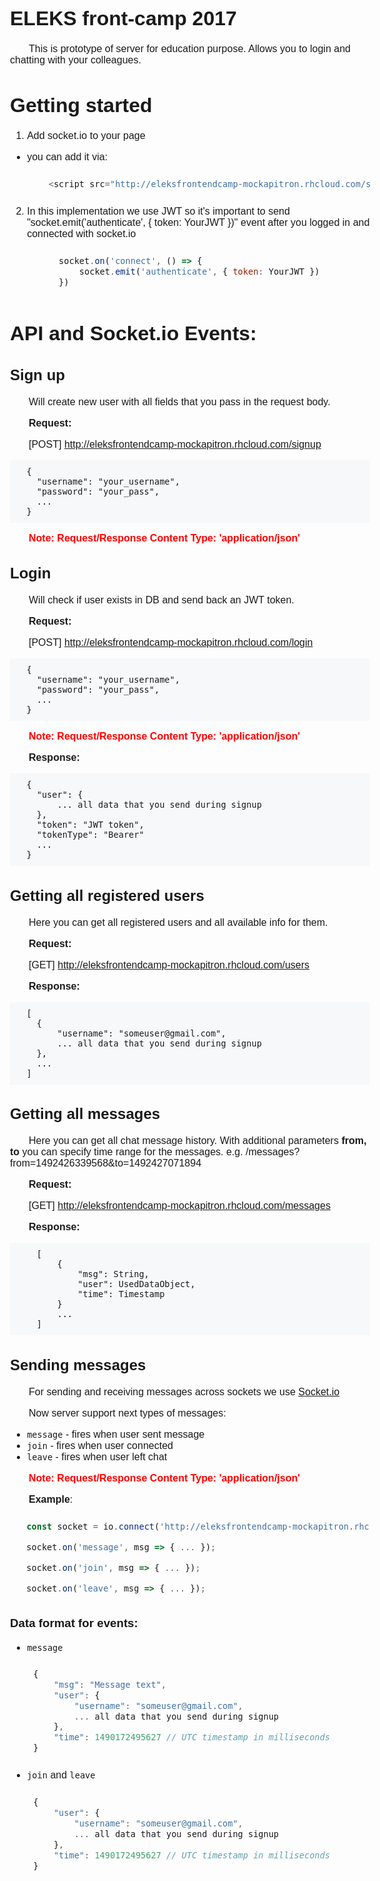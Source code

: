 # ELEKS front-camp 2017

This is prototype of server for education purpose.
Allows you to login and chatting with your colleagues.

# Getting started

1. Add socket.io to your page
  * you can add it via:
     ```javascript
        <script src="http://eleksfrontendcamp-mockapitron.rhcloud.com/socket.io/socket.io.js"></script>
     ```
2. In this implementation we use JWT so it's important to send "socket.emit('authenticate', { token: YourJWT })" event after you logged in and connected with socket.io
   ```javascript
        socket.on('connect', () => {
            socket.emit('authenticate', { token: YourJWT })
        })
   ```

# API and Socket.io Events:

## Sign up
Will create new user with all fields that you pass in the request body.


**Request:**

[POST] http://eleksfrontendcamp-mockapitron.rhcloud.com/signup
```
  {
    "username": "your_username",
    "password": "your_pass",
    ...
  }
```
<span class="warning">**Note:** Request/Response Content Type: 'application/json'</span>

## Login
Will check if user exists in DB and send back an JWT token.


**Request:**

[POST] http://eleksfrontendcamp-mockapitron.rhcloud.com/login
```
  {
    "username": "your_username",
    "password": "your_pass",
    ...
  }
```
<span class="warning">**Note:** Request/Response Content Type: 'application/json'</span>


**Response:**

```
  {
    "user": {
        ... all data that you send during signup
    },
    "token": "JWT token",
    "tokenType": "Bearer"
    ...
  }
```

## Getting all registered users
Here you can get all registered users and all available info for them.


**Request:**

[GET] http://eleksfrontendcamp-mockapitron.rhcloud.com/users

**Response:**

```
  [
    {
        "username": "someuser@gmail.com",
        ... all data that you send during signup
    },
    ...
  ]
```

## Getting all messages
Here you can get all chat message history.
With additional parameters **from, to** you can specify time range for the messages.
e.g. /messages?from=1492426339568&to=1492427071894


**Request:**

[GET] http://eleksfrontendcamp-mockapitron.rhcloud.com/messages

**Response:**

```
    [
        {
            "msg": String,
            "user": UsedDataObject,
            "time": Timestamp
        }
        ...
    ]
```

## Sending messages

For sending and receiving messages across sockets
we use [Socket.io](https://github.com/socketio/socket.io)

Now server support next types of messages:

* `message` - fires when user sent message
* `join` - fires when user connected
* `leave`  - fires when user left chat

<span class="warning">**Note:** Request/Response Content Type: 'application/json'</span>

**Example**:
```javascript
  const socket = io.connect('http://eleksfrontendcamp-mockapitron.rhcloud.com');

  socket.on('message', msg => { ... });

  socket.on('join', msg => { ... });

  socket.on('leave', msg => { ... });
```

### Data format for events:
* `message`
    ```javascript
    {
        "msg": "Message text",
        "user": {
            "username": "someuser@gmail.com",
            ... all data that you send during signup
        },
        "time": 1490172495627 // UTC timestamp in milliseconds
    }
    ```
* `join` and `leave`
    ```javascript
    {
        "user": {
            "username": "someuser@gmail.com",
            ... all data that you send during signup
        },
        "time": 1490172495627 // UTC timestamp in milliseconds
    }
    ```

<style>
    body {
        font-size: 16px;
        font-family: Arial, Calibri, sans-serif;
        margin: 0;
        padding: 1em;
    }
    p {
       text-indent: 30px;
    }
    pre {
        background: #f6f8fa;
        padding: 10px;
    }

    .warning {
        font-weight: bold;
        color: red;
    }
</style>